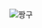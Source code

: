 ![짱구](https://github.com/SwanyCastle/oz_be_class/assets/49240318/aaa4730b-0219-4ffe-a90f-a1a1aca3c503)
